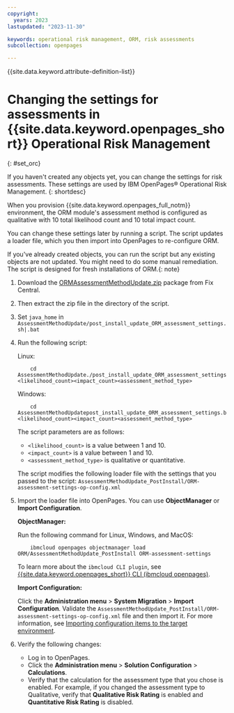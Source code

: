 ```yaml
---
copyright:
  years: 2023
lastupdated: "2023-11-30"

keywords: operational risk management, ORM, risk assessments
subcollection: openpages

---
```

{{site.data.keyword.attribute-definition-list}}

# Changing the settings for assessments in {{site.data.keyword.openpages_short}} Operational Risk Management
{: #set_orc}

If you haven't created any objects yet, you can change the settings for risk assessments. These settings are used by IBM OpenPages® Operational Risk Management.
{: shortdesc}

When you provision {{site.data.keyword.openpages_full_notm}} environment, the ORM module's assessment method is configured as qualitative with 10 total likelihood count and 10 total impact count.

You can change these settings later by running a script. The script updates a loader file, which you then import into OpenPages to re-configure ORM.

If you've already created objects, you can run the script but any existing objects are not updated. You might need to do some manual remediation. The script is designed for fresh installations of ORM.{: note}

1. Download the [ORMAssessmentMethodUpdate.zip](https://github.ibm.com/OpenPages/backlog/files/1248551/ORMAssessmentMethodUpdate.zip) package from Fix Central. 
2. Then extract the zip file in the directory of the script.
3. Set `java_home` in `AssessmentMethodUpdate/post_install_update_ORM_assessment_settings.sh|.bat`
4. Run the following script:

    Linux:
    ```console
        cd AssessmentMethodUpdate./post_install_update_ORM_assessment_settings.sh|.bat <likelihood_count><impact_count><assessment_method_type>                     
    ```

    Windows:
    ```console
        cd AssessmentMethodUpdatepost_install_update_ORM_assessment_settings.bat <likelihood_count><impact_count><assessment_method_type>                 
    ```

    The script parameters are as follows: 
    - `<likelihood_count>` is a value between 1 and 10.
    - `<impact_count>` is a value between 1 and 10.
    - `<assessment_method_type>` is qualitative or quantitative.

    The script modifies the following loader file with the settings that you passed to the script: `AssessmentMethodUpdate_PostInstall/ORM-assessment-settings-op-config.xml`

5. Import the loader file into OpenPages. You can use **ObjectManager** or **Import Configuration**.

    **ObjectManager:**

    Run the following command for Linux, Windows, and MacOS: 
    ```console 
        ibmcloud openpages objectmanager load ORM/AssessmentMethodUpdate_PostInstall ORM-assessment-settings
    ```
    
   To learn more about the `ibmcloud CLI plugin`, see [{{site.data.keyword.openpages_short}} CLI (ibmcloud openpages)](/docs/openpages?topic=openpages-openpages_CLI&interface=ui). 

    **Import Configuration:**

    Click the **Administration menu** > **System Migration** > **Import Configuration**. Validate the `AssessmentMethodUpdate_PostInstall/ORM-assessment-settings-op-config.xml` file and then import it.
    For more information, see [Importing configuration items to the target environment](https://www.ibm.com/docs/en/openpages/9.0.0?topic=environments-importing-configuration-items-target-environment).

6. Verify the following changes:
   - Log in to OpenPages.
   - Click the **Administration menu** > **Solution Configuration** > **Calculations**.
   - Verify that the calculation for the assessment type that you chose is enabled.
    For example, if you changed the assessment type to Qualitative, verify that **Qualitative Risk Rating** is enabled and **Quantitative Risk Rating** is disabled.


